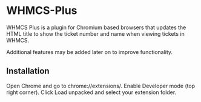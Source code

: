 # WHMCS-Plus

WHMCS Plus is a plugin for Chromium based browsers that updates the HTML title to show the ticket number and name when viewing tickets in WHMCS. 

Additional features may be added later on to improve functionality. 

## Installation
Open Chrome and go to chrome://extensions/.
Enable Developer mode (top right corner).
Click Load unpacked and select your extension folder.
